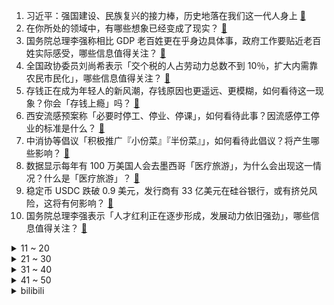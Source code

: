 1. 习近平：强国建设、民族复兴的接力棒，历史地落在我们这一代人身上 [:link:](https://www.zhihu.com/question/613526105)
2. 在你所处的领域中，有哪些想象已经变成了现实？ [:link:](https://www.zhihu.com/question/586886940)
3. 国务院总理李强称相比 GDP 老百姓更在乎身边具体事，政府工作要贴近老百姓实际感受，哪些信息值得关注？ [:link:](https://www.zhihu.com/question/589264049)
4. 全国政协委员刘尚希表示「交个税的人占劳动力总数不到 10％，扩大内需靠农民市民化」，哪些信息值得关注？ [:link:](https://www.zhihu.com/question/589073668)
5. 存钱正在成为年轻人的新风潮，存钱原因也更遥远、更模糊，如何看待这一现象？你会「存钱上瘾」吗？ [:link:](https://www.zhihu.com/question/585108048)
6. 西安流感预案称「必要时停工、停业、停课」，如何看待此事？因流感停工停业的标准是什么？ [:link:](https://www.zhihu.com/question/588506091)
7. 中消协等倡议「积极推广『小份菜』『半份菜』」，如何看待此倡议？将产生哪些影响？ [:link:](https://www.zhihu.com/question/589293617)
8. 数据显示每年有 100 万美国人会去墨西哥「医疗旅游」，为什么会出现这一情况？什么是「医疗旅游」？ [:link:](https://www.zhihu.com/question/588506179)
9. 稳定币 USDC 跌破 0.9 美元，发行商有 33 亿美元在硅谷银行，或有挤兑风险，这将有何影响？ [:link:](https://www.zhihu.com/question/588998167)
10. 国务院总理李强表示「人才红利正在逐步形成，发展动力依旧强劲」，哪些信息值得关注？ [:link:](https://www.zhihu.com/question/589270129)
<details>
<summary>11 ~ 20</summary>

11. 为什么《原神》丘丘人等魔物，各国放任其在荒野肆虐，而不直接派兵清缴呢? [:link:](https://www.zhihu.com/question/589022823)
12. 拜登表示需要对银行业发生的事情进行全面问责，将要求国会和监管机构加强银行监管，哪些信息值得关注？ [:link:](https://www.zhihu.com/question/589392555)
13. 如何评价美剧《最后生还者》第一季大结局？ [:link:](https://www.zhihu.com/question/589262014)
14. 美股盘前部分银行股大跌，第一共和银行大跌 75%，阿莱恩斯西部银行跌超 20%，透露哪些信息？ [:link:](https://www.zhihu.com/question/589319384)
15. 《瞬息全宇宙》摘得奥斯卡最佳电影等七项大奖，如何看待此事？如何评价这部电影？ [:link:](https://www.zhihu.com/question/589270635)
16. 面试官通常会问「你有什么要问我的吗」，怎样应对算加分？ [:link:](https://www.zhihu.com/question/587709248)
17. 如果给你300亿一天的使用权，24小时后以货币形式归还，如何获取最大收益？ [:link:](https://www.zhihu.com/question/588651039)
18. 盲僧技能释放频率非常高，而且会穿插不少普攻，为什么主流装备没有耀光系列？ [:link:](https://www.zhihu.com/question/589192365)
19. 周一离岸人民币盘中飙升 680 点，美元跳水，但斌表示「硅谷银行破产是重要转折」，哪些信息值得关注？ [:link:](https://www.zhihu.com/question/589284096)
20. 腾讯前端最高级别专家 T13 技术大佬黄希彤被曝遭裁员，具体情况如何？如何看待职场年龄危机？ [:link:](https://www.zhihu.com/question/589260276)
</details>
<details>
<summary>21 ~ 30</summary>

21. 为什么面试官喜欢询问求职者关于「职业规划」的问题？ [:link:](https://www.zhihu.com/question/587708885)
22. 周杰伦海口演唱会门票几秒售罄，如何落实演出票实名制？ [:link:](https://www.zhihu.com/question/586733539)
23. 如何看待ICML 2023的审稿意见？ [:link:](https://www.zhihu.com/question/586614318)
24. 美国又一银行被关闭「总资产超千亿美元，距硅谷银行破产仅隔 2 天」，这会带来哪些影响？ [:link:](https://www.zhihu.com/question/589260738)
25. 年轻人求职时自嘲「脱不下孔乙己长衫」，长衫指的是什么？难以脱下的背后反映了什么心理？ [:link:](https://www.zhihu.com/question/589085332)
26. 3 月13日WTT新加坡大满贯1/16决赛陈梦2比3爆冷不敌罗马尼亚选手萨马拉，如何评价这场比赛？ [:link:](https://www.zhihu.com/question/589311938)
27. 令狐冲这么聪明，为什么会被向问天轻易利用？ [:link:](https://www.zhihu.com/question/513125025)
28. 《原神》剧情里旅行者是不是很穷？ [:link:](https://www.zhihu.com/question/589021148)
29. 有哪些有趣的观察野生动物的方法？ [:link:](https://www.zhihu.com/question/587138907)
30. 老公总是开玩笑中伤我，应该如何改善夫妻相处模式？ [:link:](https://www.zhihu.com/question/396503471)
</details>
<details>
<summary>31 ~ 40</summary>

31. 日本文学家、诺贝尔文学奖获得者大江健三郎去世，终年 88 岁，如何评价他的作品？ [:link:](https://www.zhihu.com/question/589289163)
32. 美军轰炸机对俄圣彼得堡实施模拟打击，演练核导弹攻击，距圣彼得堡仅 200 公里，哪些信息值得关注？ [:link:](https://www.zhihu.com/question/589247010)
33. 有哪些外行人看起来普通，但让内行人直呼「在行」的极致家电？ [:link:](https://www.zhihu.com/question/589251794)
34. 哪些品质好物能让你感受到生活的小确幸？ [:link:](https://www.zhihu.com/question/589341248)
35. 研究生怎样挑选负责任的导师？ [:link:](https://www.zhihu.com/question/587888347)
36. 不懂就问，为什么《火影忍者》不喜欢塑造黑到底的角色？ [:link:](https://www.zhihu.com/question/589096399)
37. 有没有让你印象深刻的一句话？ [:link:](https://www.zhihu.com/question/588921966)
38. 为什么说英特尔被 AMD 逼的不再挤牙膏？有哪些原因？ [:link:](https://www.zhihu.com/question/496570637)
39. 试驾新车时应该注意哪些问题，才能比较有收获？ [:link:](https://www.zhihu.com/question/586867149)
40. 想在户外跑步，但感觉附近并没有合适的场所，类似情况的跑者你是怎么解决这个问题的？ [:link:](https://www.zhihu.com/question/588161727)
</details>
<details>
<summary>41 ~ 50</summary>

41. 为什么各大文明早期的整块胸甲都在之后走向没落？ [:link:](https://www.zhihu.com/question/588254276)
42. 电路图用什么画? [:link:](https://www.zhihu.com/question/588319011)
43. 杭州发布户籍制度改革征求意见稿「大专可以落户、积分指标调整」，哪些信息值得关注？ [:link:](https://www.zhihu.com/question/589374133)
44. 你会做饭吗？什么时候开始学的做饭？ [:link:](https://www.zhihu.com/question/587122965)
45. 2023 LPL 春季赛WBG 2:0 OMG，如何评价这场比赛？ [:link:](https://www.zhihu.com/question/589306304)
46. 如何去管理不差钱的年轻员工？ [:link:](https://www.zhihu.com/question/428506564)
47. 打工人下班后去健身房运动，会让疲惫的身体更累，这种说法靠谱吗？ [:link:](https://www.zhihu.com/question/586228697)
48. 3 月 13 日沪指震荡收涨超 1%，数字经济概念活跃，中国移动涨停股价创历史新高，如何看待今日行情？ [:link:](https://www.zhihu.com/question/589272150)
49. 贝吉塔全力一击对弗利萨毫无作用，于是失去斗志，对沙鲁同样的情况，为什么没有失去斗志呢？ [:link:](https://www.zhihu.com/question/589021410)
50. 如何看待理想创始人李想透露，当年理想ONE已经完成了串并联结构的研发，但最终仍然选择了纯串联？ [:link:](https://www.zhihu.com/question/589128875)
</details><details>
<summary>bilibili</summary>

1. 假如我的校园是一款RPG游戏！ [:link:](//www.bilibili.com/video/BV1E84y1A7z2)
2. 孩子，我怎样才能治愈你？ [:link:](//www.bilibili.com/video/BV1n24y1g7g5)
3. 全球首发！丘丘语版《如果突然想起我》 [:link:](//www.bilibili.com/video/BV1yL411d74B)
4. 贱谍过家家（3） [:link:](//www.bilibili.com/video/BV1k54y1K7rQ)
5. B站元老级难度！你能猜对这是哪个视频吗？ [:link:](//www.bilibili.com/video/BV1CY4y1y753)
6. 这才是我想要的浏览器！纯干货，建议收藏！！！ [:link:](//www.bilibili.com/video/BV1Es4y157mF)
7. 当FBI看了你的浏览器记录.... [:link:](//www.bilibili.com/video/BV15s4y1G7N5)
8. 当我听了广东人的话去吃鸡… [:link:](//www.bilibili.com/video/BV1Vx4y1N7Pt)
9. 求婚！但当场失败了...怎么办 [:link:](//www.bilibili.com/video/BV1ab411f7FW)
10. 【泛式/剧情MAD】你是我遥不可及的梦「𝒀𝒐𝒖 𝒂𝒓𝒆 𝒎𝒆𝒓𝒆𝒍𝒚 𝒂 𝑫𝒓𝒆𝒂𝒎」孤独摇滚 [:link:](//www.bilibili.com/video/BV1xN411F7ne)
<details>
<summary>11 ~ 20</summary>

11. "这是一款伪装成了游戏的病毒！" [:link:](//www.bilibili.com/video/BV1rN411c7Hh)
12. 【原神动画MV】耗时三个月，作画上千张，送给各位旅行者们的原创原神音乐动画mv [:link:](//www.bilibili.com/video/BV1HT411a7GB)
13. #内向 #社恐 [:link:](//www.bilibili.com/video/BV1UX4y1S7Pj)
14. 挑战徒手剥10万颗黑芝麻，用里面的白芯做白色黑芝麻！不可能的挑战系列视频 [:link:](//www.bilibili.com/video/BV1PY4y197Vv)
15. 耗时3720小时，原神史上首位角色最高伤害诞生！巅峰无法被撼动，因已达到极限！ [:link:](//www.bilibili.com/video/BV1fP411f7ZW)
16. 究极无敌跨国网恋奔现？最终我们居然......【首尔历险记1】 [:link:](//www.bilibili.com/video/BV18L411y7G1)
17. 100元在撒哈拉沙漠超市能买什么？可乐在这里竟然卖天价！ [:link:](//www.bilibili.com/video/BV1do4y1672p)
18. 重返仙境！业界还阳！2023年四月新番扫雷推荐 [:link:](//www.bilibili.com/video/BV1ns4y1G7Ed)
19. 【B站首发】Lost (Alternate Reality Version) - Linkin Park 林肯公园 [:link:](//www.bilibili.com/video/BV1us4y157kt)
20. 我宣布，老北京美食完爆“新”京菜！【凭啥这么贵ep54-柿合缘】 [:link:](//www.bilibili.com/video/BV1oP411f7KG)
</details>
<details>
<summary>21 ~ 30</summary>

21. 过了这么久，我还是忘不了这台双开门大冰箱 [:link:](//www.bilibili.com/video/BV1k54y1M7dD)
22. 空中废人 [:link:](//www.bilibili.com/video/BV16X4y1S7Zi)
23. 谁教你这么剪的 | Python 中的数据结构 [:link:](//www.bilibili.com/video/BV1AY411r78C)
24. 最新国家形象网宣片《PRC》 [:link:](//www.bilibili.com/video/BV19o4y167uN)
25. 把985的大学生们羡慕坏了 哈哈哈哈哈 [:link:](//www.bilibili.com/video/BV1LT411Y7TP)
26. 《 天 价 水 果 》第四期 [:link:](//www.bilibili.com/video/BV15N411F7Ft)
27. 【美国传武】美式居合时要如何隐藏武器！ [:link:](//www.bilibili.com/video/BV12j411u7wb)
28. 流浪两年半走遍半个中国，终于回到家乡，感觉真好 [:link:](//www.bilibili.com/video/BV19Y4y197tq)
29. 高开高走！9.4分超爽收官！爆肝解说《黑暗荣耀第二季》（上） [:link:](//www.bilibili.com/video/BV1tv4y187sh)
30. 出闲置手机，超低学生价！无套路，交朋友！ [:link:](//www.bilibili.com/video/BV19P411f7B2)
</details>
<details>
<summary>31 ~ 40</summary>

31. 《当 代 达 芬 奇》 [:link:](//www.bilibili.com/video/BV14o4y167Xq)
32. 【烂活电竞42】你好我的邻居，你叫我疯狂的阿乐就行，听好，我有一个惊喜要给你，娃娃肉~~ [:link:](//www.bilibili.com/video/BV1Gx4y1N7Jh)
33. 这个忍者明明超强却过分慎重！！！ [:link:](//www.bilibili.com/video/BV1oL411d7Vr)
34. 看看你们数学老师的婚礼！ [:link:](//www.bilibili.com/video/BV1eL411y7J4)
35. 关于我连夜找甲方要327万片卫生巾这件事 [:link:](//www.bilibili.com/video/BV1FT411Y7vb)
36. 【4K60FPS】张学友经典歌曲十五分钟封神现场！人生必看的现场！ [:link:](//www.bilibili.com/video/BV1gg4y1b7Gw)
37. 蟹 王 之 王 天 花 板 [:link:](//www.bilibili.com/video/BV1NM411x7uT)
38. 无缝衔接！一口气看完刷屏热搜的现象剧集《黑暗荣耀》S1 [:link:](//www.bilibili.com/video/BV1Tb411f7q5)
39. 《狂放》 [:link:](//www.bilibili.com/video/BV1do4y1677J)
40. 《论mhy是如何改变一个人的》 [:link:](//www.bilibili.com/video/BV1HT411a7s3)
</details>
<details>
<summary>41 ~ 50</summary>

41. 一个测试揭露你伪善度有多高！在别人眼中假吗？是假腹黑、装圣母or真佛子？ [:link:](//www.bilibili.com/video/BV1TM4y1C7yr)
42. 【东盟十国09丨缅甸】内战打了2年，缅甸怎么样了？ [:link:](//www.bilibili.com/video/BV1Wb411f7fV)
43. 为什么这么好的菜品，会面临失传呢？ [:link:](//www.bilibili.com/video/BV1i24y147Mm)
44. 这一招，让这个男人对我无限崇拜！！！ [:link:](//www.bilibili.com/video/BV1EN411F7HC)
45. 老婆给我生了个女儿 [:link:](//www.bilibili.com/video/BV1zo4y1B7MC)
46. 奇怪的冰淇淋 7，我把武器改成了加特林 [:link:](//www.bilibili.com/video/BV1zv4y187mt)
47. 川哥指哪我打哪是什么梗【梗指南】 [:link:](//www.bilibili.com/video/BV1XL411d7gy)
48. 这视频要是火了，我们就去米哈游楼下跳 [:link:](//www.bilibili.com/video/BV1Mg4y1b74r)
49. 哪个才是动物的真实叫声？！ [:link:](//www.bilibili.com/video/BV1H84y1N7dx)
50. 爆肝2110集！我数出了灰太狼抓了多少只羊? [:link:](//www.bilibili.com/video/BV1Mg4y1J7Dp)
</details>
<details>
<summary>51 ~ 60</summary>

51. 寝室里那位来无影去无踪的大爹 [:link:](//www.bilibili.com/video/BV1z24y147Vp)
52. 你说恐怖，我都想笑 [:link:](//www.bilibili.com/video/BV1x24y147Vo)
53. 我们看到的礼兵护送宪法入场画面其实是这样切的 [:link:](//www.bilibili.com/video/BV1yv4y1871t)
54. 【𝗘𝗩𝗔/𝟲𝟬帧】𝙊𝙣𝙚 𝙇𝙖𝙨𝙩 𝙆𝙞𝙨𝙨-再见了，所有的𝙀𝙫𝙖𝙣𝙜𝙚𝙡𝙞𝙤𝙣 [:link:](//www.bilibili.com/video/BV1Ys4y157CP)
55. “章鱼哥会不会就是那个水手” [:link:](//www.bilibili.com/video/BV1ET411a78P)
56. 《人间世-笼中鸟》：天才在左疯子在右？真实记录精神病人的生活 [:link:](//www.bilibili.com/video/BV1DM411s7Yo)
57. 今天又整了条鳄鱼养！ [:link:](//www.bilibili.com/video/BV1Jj41137TW)
58. 让 座 侠 ！ [:link:](//www.bilibili.com/video/BV1Xv4y187UY)
59. 《 火 龙 果 土 豆 丝 》 [:link:](//www.bilibili.com/video/BV1qX4y1S76z)
60. 它本是一个美好的城市，可惜被你们玩坏了 [:link:](//www.bilibili.com/video/BV1V54y1M7xy)
</details>
<details>
<summary>61 ~ 70</summary>

61. 喜多已经准备ok了！ [:link:](//www.bilibili.com/video/BV1KM4y1C7J2)
62. 《听说项羽削弱了》 [:link:](//www.bilibili.com/video/BV1Xg4y1t7mN)
63. 【怪兽档案】关于我魔抗堆太高，然后被不明飞行道具一发平A带走这件事 [:link:](//www.bilibili.com/video/BV1LX4y1S7fb)
64. 你们总让我撞特斯拉，今天，它来了！ [:link:](//www.bilibili.com/video/BV16Y4y1y7Rb)
65. 【崩坏学园2】9周年主题曲「白昼梦」 (Vocal. こぴ) [:link:](//www.bilibili.com/video/BV1uX4y1S7EV)
66. 【美人谱系05】奥斯卡影后杨紫琼！她的一生，就是妈的多重宇宙 [:link:](//www.bilibili.com/video/BV1rY4y1y7CA)
67. 穿女友的衣服去漫展 [:link:](//www.bilibili.com/video/BV19X4y1S7Ai)
68. #文静小女生 #顶级女仆 [:link:](//www.bilibili.com/video/BV14x4y1N7t2)
69. #每周一拍 这是一个预谋了4年的视频。她肉眼可见地长大，我肉眼可见地变老，他肉眼可见地变圆...#怀孕#成长记录 [:link:](//www.bilibili.com/video/BV1q54y1M79z)
70. 2岁人类幼崽 vs 2岁警犬，竟然打成平手？！ [:link:](//www.bilibili.com/video/BV1vX4y1S7gM)
</details>
<details>
<summary>71 ~ 80</summary>

71. 快进来看天使！ [:link:](//www.bilibili.com/video/BV1HY4y1y7Mq)
72. 细思恐极，我们会不会无意中携带了毒品 [:link:](//www.bilibili.com/video/BV1J54y1M7RF)
73. 小时候跟爸妈吵完架的我们原来有这么多的优点！是你吗？哈哈哈哈说出你的故事！ [:link:](//www.bilibili.com/video/BV1cY411z7Uo)
74. 老薛说的对4536251 [:link:](//www.bilibili.com/video/BV1X84y1w7zq)
75. 成本258摆摊卖浇汁土豆泥能赚多少💰 [:link:](//www.bilibili.com/video/BV1yv4y1j71L)
76. 【JUMP】资助了8年的学生毕业做家庭主妇，该骂吗？ [:link:](//www.bilibili.com/video/BV1pg4y1b7dY)
77. 林黛玉大闹天宫 [:link:](//www.bilibili.com/video/BV1Q84y1w7aB)
78. 朋友减肥很辛苦！带他去吃600元自助餐。。。 [:link:](//www.bilibili.com/video/BV1jk4y1h74G)
79. 一分钟眼睛清明舒适 [:link:](//www.bilibili.com/video/BV14x4y1T7aT)
80. 提升【生命体验】的时间管理法 [:link:](//www.bilibili.com/video/BV1rY4y1y7r9)
</details>
<details>
<summary>81 ~ 90</summary>

81. 两分钟带你看满江红.... [:link:](//www.bilibili.com/video/BV1J24y147pR)
82. 纯爱学概论！为什么说纯爱是神？来速速加入纯爱战士势力！ [:link:](//www.bilibili.com/video/BV1ko4y167MK)
83. 排名世界第三在游戏里为所欲为！ [:link:](//www.bilibili.com/video/BV1jN411F7t3)
84. 旅游景点海鲜加工餐厅水有多深？缺斤少两就算了，偷梁换柱更是神不知鬼不觉！鬼知道消费者被坑了多少，买到的是死的还是活的！ [:link:](//www.bilibili.com/video/BV1TN411F7bM)
85. 【lof手书】“这个承载着我青春的美好村庄终究被一把金钱带来的大火焚烧殆尽。” [:link:](//www.bilibili.com/video/BV1d54y1T7Ai)
86. 被困在基岩了怎么办请这样子 [:link:](//www.bilibili.com/video/BV1KT411Y7JH)
87. 网络主播现状（2023） [:link:](//www.bilibili.com/video/BV1RT411a7or)
88. 【TF家族】《一起去做的N件事》第十七件事：一起来种太阳吧！（下） [:link:](//www.bilibili.com/video/BV1ZM411s7Me)
89. “我爸妈起名的时候，也不知道名字会火” [:link:](//www.bilibili.com/video/BV1gM4y1C7Nf)
90. 好开！漠叔新片上映，有效制止了村民打榜刷票行为 [:link:](//www.bilibili.com/video/BV1UP411f7BC)
</details>
<details>
<summary>91 ~ 100</summary>

91. 这游戏的结局让我窒息！ [:link:](//www.bilibili.com/video/BV1TY411z7Sp)
92. 当你在男朋友家过夜，不得不用他的洗护用品时 [:link:](//www.bilibili.com/video/BV1oj411u7ig)
93. 大人我全招，饶了我吧！ [:link:](//www.bilibili.com/video/BV15M4y1C7Yo)
94. 一公里花5个亿，广西再造一个广州？平陆运河有多绝？【专业拆解】 [:link:](//www.bilibili.com/video/BV1bs4y1G7tD)
95. 课桌恶魔2！ [:link:](//www.bilibili.com/video/BV1nM411x75J)
96. 那些年你错过的漫威国语配音 [:link:](//www.bilibili.com/video/BV1ZM411s7MV)
97. 【NTNT04】耶路撒冷一晚上能有多少销售额？ [:link:](//www.bilibili.com/video/BV1MN411F7HY)
98. 《王·甄嬛·七叶传》 [:link:](//www.bilibili.com/video/BV1X84y1w7pp)
99. 【睡前消息562】罪犯家属考公，支持/反对都“跑题” [:link:](//www.bilibili.com/video/BV1RL411d7AT)
100. 你浅浅的微笑就像（请回答） [:link:](//www.bilibili.com/video/BV1n24y1b755)
</details></details>